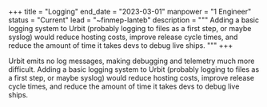 +++
title = "Logging"
end_date = "2023-03-01"
manpower = "1 Engineer"
status = "Current"
lead = "~finmep-lanteb"
description = """
Adding a basic logging system to Urbit (probably logging to files as a first step, or maybe syslog) would reduce hosting costs, improve release cycle times, and reduce the amount of time it takes devs to debug live ships.
"""
+++

Urbit emits no log messages, making debugging and telemetry much more difficult.  Adding a basic logging system to Urbit (probably logging to files as a first step, or maybe syslog) would reduce hosting costs, improve release cycle times, and reduce the amount of time it takes devs to debug live ships.
